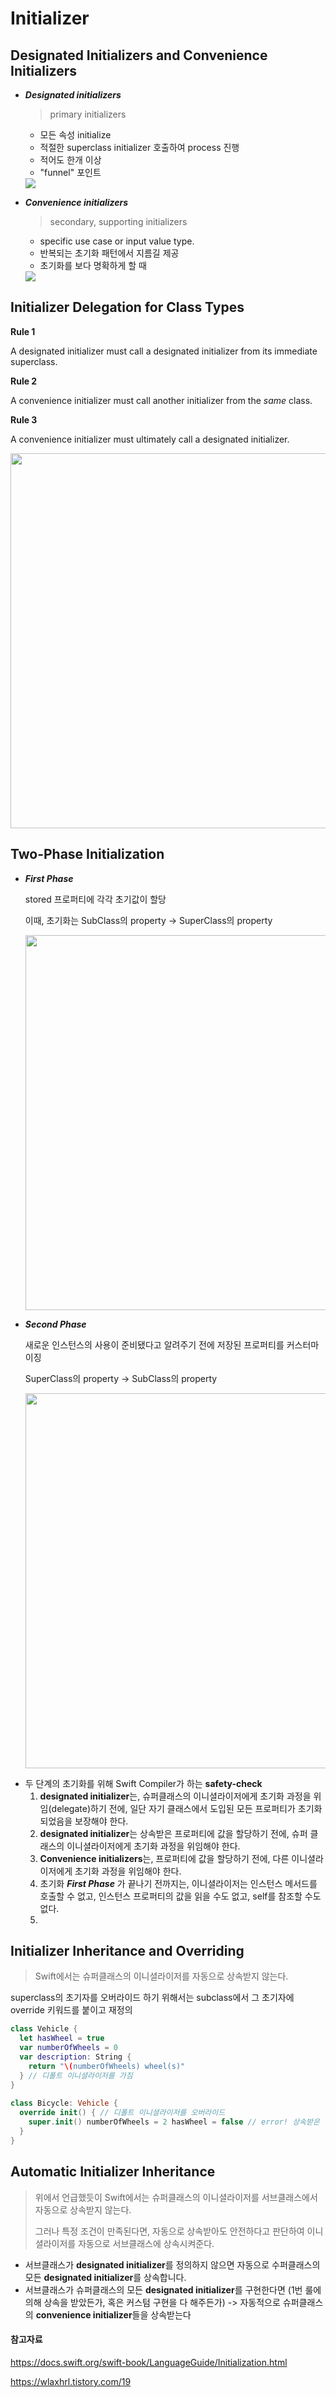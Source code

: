 # Initializer



## Designated Initializers and Convenience Initializers

* ***Designated initializers***

  > primary initializers  

  * 모든 속성 initialize
  * 적절한 superclass initializer 호출하여 process 진행
  * 적어도 한개 이상
  * "funnel" 포인트 

  <img src="https://user-images.githubusercontent.com/60323625/132272099-1741cbf6-9f82-40f1-af9f-fe6f2a044b0c.png" heigh="100">

* ***Convenience initializers***

  > secondary, supporting initializers

  * specific use case or input value type.
  * 반복되는 초기화 패턴에서 지름길 제공
  * 초기화를 보다 명확하게 할 때

  <img src="https://user-images.githubusercontent.com/60323625/132272108-f6d8a11e-bdac-40b1-a076-7d3384e11a5f.png" heigh="100" >



## Initializer Delegation for Class Types

**Rule 1**

A designated initializer must call a designated initializer from its immediate superclass.

**Rule 2**

A convenience initializer must call another initializer from the *same* class.

**Rule 3**

A convenience initializer must ultimately call a designated initializer.

<img src="https://docs.swift.org/swift-book/_images/initializerDelegation02_2x.png" width="600" >



## Two-Phase Initialization

- ***First Phase*** 

  stored 프로퍼티에 각각 초기값이 할당 

  이때, 초기화는 SubClass의 property -> SuperClass의 property 

  <img src="https://docs.swift.org/swift-book/_images/twoPhaseInitialization01_2x.png" width="600" >



- ***Second Phase*** 

  새로운 인스턴스의 사용이 준비됐다고 알려주기 전에 저장된 프로퍼티를 커스터마이징

  SuperClass의 property  -> SubClass의 property 

  <img src="https://docs.swift.org/swift-book/_images/twoPhaseInitialization02_2x.png" width="600" >



* 두 단계의 초기화를 위해 Swift Compiler가 하는 **safety-check**
  1. **designated initializer**는, 슈퍼클래스의 이니셜라이저에게 초기화 과정을 위임(delegate)하기 전에, 일단 자기 클래스에서 도입된 모든 프로퍼티가 초기화 되었음을 보장해야 한다.
  2. **designated initializer**는 상속받은 프로퍼티에 값을 할당하기 전에, 슈퍼 클래스의 이니셜라이저에게 초기화 과정을 위임해야 한다.
  3. **Convenience initializers**는, 프로퍼티에 값을 할당하기 전에, 다른 이니셜라이저에게 초기화 과정을 위임해야 한다.
  4. 초기화 ***First Phase*** 가 끝나기 전까지는, 이니셜라이저는 인스턴스 메서드를 호출할 수 없고, 인스턴스 프로퍼티의 값을 읽을 수도 없고, self를 참조할 수도 없다.
  5. 



## Initializer Inheritance and Overriding

>  Swift에서는 슈퍼클래스의 이니셜라이저를 자동으로 상속받지 않는다.

superclass의 초기자를 오버라이드 하기 위해서는 subclass에서 그 초기자에 override 키워드를 붙이고 재정의

```swift
class Vehicle { 
  let hasWheel = true 
  var numberOfWheels = 0 
  var description: String {
    return "\(numberOfWheels) wheel(s)" 
  } // 디폴트 이니셜라이저를 가짐 
} 
  
class Bicycle: Vehicle { 
  override init() { // 디폴트 이니셜라이저를 오버라이드 
    super.init() numberOfWheels = 2 hasWheel = false // error! 상속받은 상수 프로퍼티는 초기화 중에도 바꾸지 못함 
  } 
}
```



## Automatic Initializer Inheritance

> 위에서 언급했듯이 Swift에서는 슈퍼클래스의 이니셜라이저를 서브클래스에서 자동으로 상속받지 않는다. 
>
> 그러나 특정 조건이 만족된다면, 자동으로 상속받아도 안전하다고 판단하여 이니셜라이저를 자동으로 서브클래스에 상속시켜준다. 

* 서브클래스가 **designated initializer**를 정의하지 않으면 자동으로 수퍼클래스의 모든 **designated initializer**를 상속합니다.
* 서브클래스가 슈퍼클래스의 모든 **designated initializer**를 구현한다면 (1번 룰에 의해 상속을 받았든가, 혹은 커스텀 구현을 다 해주든가) -> 자동적으로 슈퍼클래스의 **convenience initializer**들을 상속받는다



#### 참고자료

https://docs.swift.org/swift-book/LanguageGuide/Initialization.html

https://wlaxhrl.tistory.com/19
